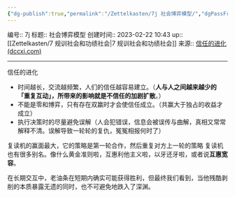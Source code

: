 ```yaml
---
{"dg-publish":true,"permalink":"/Zettelkasten/7j 社会博弈模型/","dgPassFrontmatter":true}
---
```


编号:: 7j
标题:: 社会博弈模型
创建时间:: 2023-02-22 10:43
up:: [[Zettelkasten/7 规训社会和功绩社会\|7 规训社会和功绩社会]]
来源:: [信任的进化 (dccxi.com)](https://dccxi.com/trust/)

---
信任的进化
-   时间越长，交流越频繁，人们的信任越容易建立。（**人与人之间越来越少的「重复互动」，所带来的影响就是不信任的加剧扩散**。）
-   不能是零和博弈，只有存在双赢时才会使信任成立。（共赢大于独占的收益才成立）
-   执行决策时的尽量避免误解（人会犯错误，信息会被误传与曲解，真相又常常解释不清。误解导致一轮轮的复仇，冤冤相报何时了）

复读机的赢面最大，它的策略是第一轮合作，然后重复对方上一轮的策略
复读机也有很多别名。像什么黄金准则啦，互惠利他主义啦，以牙还牙啦，或者说**互惠宽容**。

在长期交互中，老油条在短期内确实可能获得胜利，但最终我们看到，当他残酷剥削的本质暴露无遗的同时，也不可避免地跌入了深渊。

